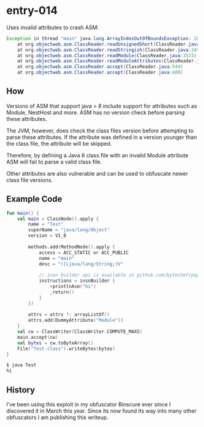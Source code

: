 # entry-014

Uses invalid attributes to crash ASM:
```Java
Exception in thread "main" java.lang.ArrayIndexOutOfBoundsException: 284
	at org.objectweb.asm.ClassReader.readUnsignedShort(ClassReader.java:3363)
	at org.objectweb.asm.ClassReader.readStringish(ClassReader.java:3493)
	at org.objectweb.asm.ClassReader.readModule(ClassReader.java:3523)
	at org.objectweb.asm.ClassReader.readModuleAttributes(ClassReader.java:720)
	at org.objectweb.asm.ClassReader.accept(ClassReader.java:544)
	at org.objectweb.asm.ClassReader.accept(ClassReader.java:400)
```

## How
Versions of ASM that support java > 8 include support for attributes such as Module, NestHost and more. 
ASM has no version check before parsing these attributes.

The JVM, however, does check the class files version before attempting to parse these attributes.
If the attribute was defined in a version younger than the class file, the attribute will be skipped.

Therefore, by defining a Java 8 class file with an invalid Module attribute ASM will fail to parse a valid class file.

Other attributes are also vulnerable and can be used to obfuscate newer class file versions.

## Example Code
```Kotlin
fun main() {
	val main = ClassNode().apply {
		name = "Test"
		superName = "java/lang/Object"
		version = V1_8
		
		methods.add(MethodNode().apply {
			access = ACC_STATIC or ACC_PUBLIC
			name = "main"
			desc = "([Ljava/lang/String;)V"
			
			// insn builder api is available in github.com/bytechef/paperbin sources
			instructions = insnBuilder {
				+printlnAsm("hi")
				_return()
			}
		})
		
		attrs = attrs ?: arrayListOf()
		attrs.add(DummyAttribute("Module"))
	}
	val cw = ClassWriter(ClassWriter.COMPUTE_MAXS)
	main.accept(cw)
	val bytes = cw.toByteArray()
	File("Test.class").writeBytes(bytes)
}
```
```Bash
$ java Test
hi
```

## History
I've been using this exploit in my obfuscator Binscure ever since I discovered it in March this year. Since its now found its way into many other obfuscators I am publishing this writeup.
